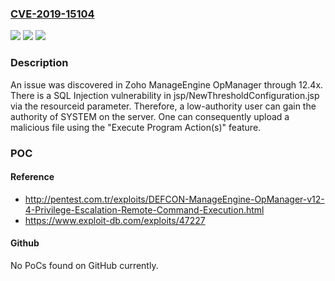 ### [CVE-2019-15104](https://cve.mitre.org/cgi-bin/cvename.cgi?name=CVE-2019-15104)
![](https://img.shields.io/static/v1?label=Product&message=n%2Fa&color=blue)
![](https://img.shields.io/static/v1?label=Version&message=n%2Fa&color=blue)
![](https://img.shields.io/static/v1?label=Vulnerability&message=n%2Fa&color=brighgreen)

### Description

An issue was discovered in Zoho ManageEngine OpManager through 12.4x. There is a SQL Injection vulnerability in jsp/NewThresholdConfiguration.jsp via the resourceid parameter. Therefore, a low-authority user can gain the authority of SYSTEM on the server. One can consequently upload a malicious file using the "Execute Program Action(s)" feature.

### POC

#### Reference
- http://pentest.com.tr/exploits/DEFCON-ManageEngine-OpManager-v12-4-Privilege-Escalation-Remote-Command-Execution.html
- https://www.exploit-db.com/exploits/47227

#### Github
No PoCs found on GitHub currently.

